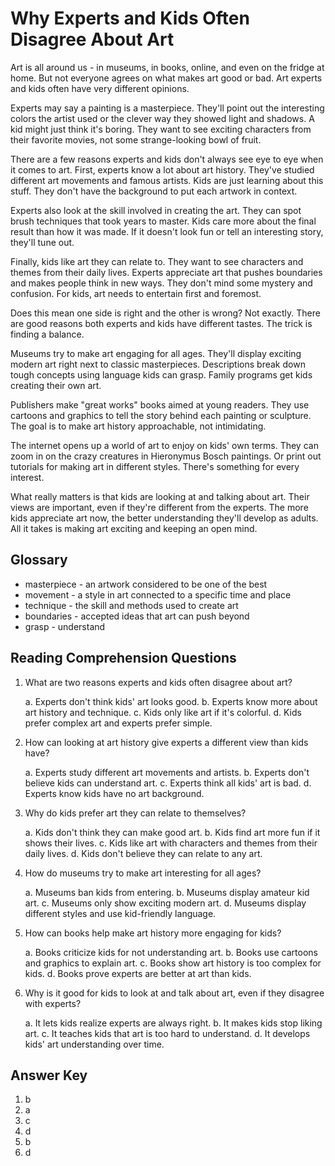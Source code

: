 # Why Experts and Kids Often Disagree About Art

Art is all around us - in museums, in books, online, and even on the fridge at home. But not everyone agrees on what makes art good or bad. Art experts and kids often have very different opinions.

Experts may say a painting is a masterpiece. They'll point out the interesting colors the artist used or the clever way they showed light and shadows. A kid might just think it's boring. They want to see exciting characters from their favorite movies, not some strange-looking bowl of fruit.

There are a few reasons experts and kids don't always see eye to eye when it comes to art. First, experts know a lot about art history. They've studied different art movements and famous artists. Kids are just learning about this stuff. They don't have the background to put each artwork in context.

Experts also look at the skill involved in creating the art. They can spot brush techniques that took years to master. Kids care more about the final result than how it was made. If it doesn't look fun or tell an interesting story, they'll tune out.

Finally, kids like art they can relate to. They want to see characters and themes from their daily lives. Experts appreciate art that pushes boundaries and makes people think in new ways. They don't mind some mystery and confusion. For kids, art needs to entertain first and foremost.

Does this mean one side is right and the other is wrong? Not exactly. There are good reasons both experts and kids have different tastes. The trick is finding a balance.

Museums try to make art engaging for all ages. They'll display exciting modern art right next to classic masterpieces. Descriptions break down tough concepts using language kids can grasp. Family programs get kids creating their own art.

Publishers make "great works" books aimed at young readers. They use cartoons and graphics to tell the story behind each painting or sculpture. The goal is to make art history approachable, not intimidating.

The internet opens up a world of art to enjoy on kids' own terms. They can zoom in on the crazy creatures in Hieronymus Bosch paintings. Or print out tutorials for making art in different styles. There's something for every interest.

What really matters is that kids are looking at and talking about art. Their views are important, even if they're different from the experts. The more kids appreciate art now, the better understanding they'll develop as adults. All it takes is making art exciting and keeping an open mind.

## Glossary

- masterpiece - an artwork considered to be one of the best
- movement - a style in art connected to a specific time and place
- technique - the skill and methods used to create art
- boundaries - accepted ideas that art can push beyond
- grasp - understand

## Reading Comprehension Questions

1. What are two reasons experts and kids often disagree about art?

   a. Experts don't think kids' art looks good.
   b. Experts know more about art history and technique.
   c. Kids only like art if it's colorful.
   d. Kids prefer complex art and experts prefer simple.

2. How can looking at art history give experts a different view than kids have?

   a. Experts study different art movements and artists.
   b. Experts don't believe kids can understand art.
   c. Experts think all kids' art is bad.
   d. Experts know kids have no art background.

3. Why do kids prefer art they can relate to themselves?

   a. Kids don't think they can make good art.
   b. Kids find art more fun if it shows their lives.
   c. Kids like art with characters and themes from their daily lives.
   d. Kids don't believe they can relate to any art.

4. How do museums try to make art interesting for all ages?

   a. Museums ban kids from entering.
   b. Museums display amateur kid art.
   c. Museums only show exciting modern art.
   d. Museums display different styles and use kid-friendly language.

5. How can books help make art history more engaging for kids?

   a. Books criticize kids for not understanding art.
   b. Books use cartoons and graphics to explain art.
   c. Books show art history is too complex for kids.
   d. Books prove experts are better at art than kids.

6. Why is it good for kids to look at and talk about art, even if they disagree with experts?

   a. It lets kids realize experts are always right.
   b. It makes kids stop liking art.
   c. It teaches kids that art is too hard to understand.
   d. It develops kids' art understanding over time.

## Answer Key

1. b
2. a
3. c
4. d
5. b
6. d

